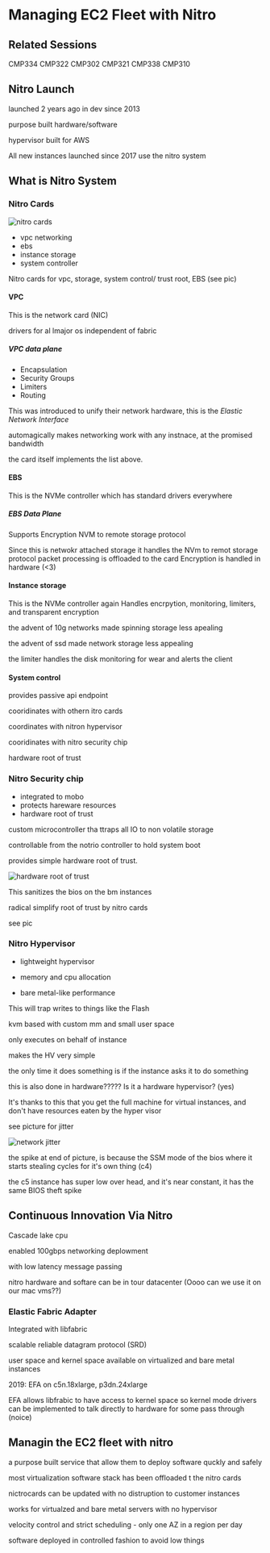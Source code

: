 # Managing EC2 Fleet with Nitro

## Related Sessions
CMP334
CMP322
CMP302
CMP321
CMP338
CMP310


## Nitro Launch

launched 2 years ago in dev since 2013

purpose built hardware/software

hypervisor built for AWS

All new instances launched since 2017 use the nitro system

## What is Nitro System

### Nitro Cards

![nitro cards](nitro-pics/nitro-cards.jpg)

* vpc networking
* ebs
* instance storage
* system controller

Nitro cards for vpc, storage, system control/ trust root, EBS (see pic)

#### VPC

This is the network card (NIC)

drivers for al lmajor os
independent of fabric

##### VPC data plane

* Encapsulation
* Security Groups
* Limiters
* Routing

This was introduced to unify their network hardware, this is the *Elastic Network Interface* 

automagically makes networking work with any instnace, at the promised bandwidth

the card itself implements the list above.

#### EBS

This is the NVMe controller which has standard drivers everywhere


##### EBS Data Plane

Supports Encryption
NVM to remote storage protocol

Since this is netwokr attached storage it handles the NVm to remot storage protocol
packet processing is offloaded to the card
Encryption is handled in hardware (<3)

#### Instance storage

This is the NVMe controller again
Handles encrpytion, monitoring, limiters, and transparent encryption

the advent of 10g networks made spinning storage less apealing

the advent of ssd made network storage less appealing

the limiter handles the disk monitoring for wear and alerts the client

#### System control

provides passive api endpoint

cooridinates with othern itro cards

coordinates with nitron hypervisor

cooridinates with nitro security chip

hardware root of trust

### Nitro Security chip

* integrated to mobo
* protects hareware resources
* hardware root of trust

custom microcontroller tha ttraps all IO to non volatile storage

controllable from the notrio controller to hold system boot

provides simple hardware root of trust.

![hardware root of trust](nitro-pics/hardware-root-of-trust.jpg)

This sanitizes the bios on the bm instances

radical simplify root of trust by nitro cards

see pic

### Nitro Hypervisor

* lightweight hypervisor 

* memory and cpu allocation 

* bare metal-like performance 

This will trap writes to things like the Flash

kvm based with custom mm and small user space

only executes on behalf of instance

makes the HV very simple

the only time it does something is if the instance asks it to do something

this is also done in hardware????? Is it a hardware hypervisor? (yes)

It's thanks to this that you get the full machine for virtual instances, and don't have resources eaten by the hyper visor

see picture for jitter 

![network jitter](nitro-pics/network-jitter.jpg)

the spike at end of picture, is because the SSM mode of the bios where it starts stealing cycles for it's own thing (c4)

the c5  instance has super low over head, and it's near constant, it has the same BIOS theft spike


## Continuous Innovation Via Nitro

Cascade lake cpu

enabled 100gbps networking deplowment

with low latency message passing

nitro hardware and softare can be in tour datacenter (Oooo can we use it on our mac vms??)

### Elastic Fabric Adapter

Integrated with libfabric

scalable reliable datagram protocol (SRD)

user space and kernel space available on virtualized and bare metal instances

2019: EFA on c5n.18xlarge, p3dn.24xlarge

EFA allows libfrabic to have access to kernel space so kernel mode drivers can be implemented to talk directly to hardware for some pass through (noice)

## Managin the EC2 fleet with nitro

a purpose built service that allow them to deploy software quckly and safely

most virtualization software stack has been offloaded t the nitro cards

nictrocards can be updated with no distruption to customer instances

works for virtualzed and bare metal servers with no hypervisor

velocity control and strict scheduling - only one AZ in a region per day

software deployed in controlled fashion to avoid low things
